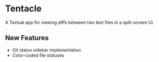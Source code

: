 # Tentacle

A Textual app for viewing diffs between two text files in a split-screen UI.

## New Features

- Git status sidebar implementation
- Color-coded file statuses
